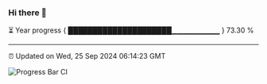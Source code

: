 ### Hi there 👋

⏳ Year progress { █████████████████████▁▁▁▁▁▁▁▁▁ } 73.30 %

---

⏰ Updated on Wed, 25 Sep 2024 06:14:23 GMT

![Progress Bar CI](https://github.com/Shyam-Makwana/GitHub-Actions-Demo/workflows/Progress%20Bar%20CI/badge.svg)

